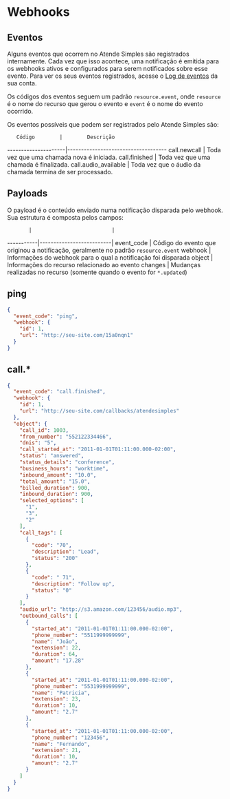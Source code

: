 # Webhooks

## Eventos

Alguns eventos que ocorrem no Atende Simples são registrados internamente. Cada vez que isso acontece, uma notificação é emitida para os webhooks ativos e configurados para serem notificados sobre esse evento. Para ver os seus eventos registrados, acesse o [Log de eventos](http://app.atendesimples.com/webhook/event_logs) da sua conta.

Os códigos dos eventos seguem um padrão `resource.event`, onde `resource` é o nome do recurso que gerou o evento e `event` é o nome do evento ocorrido.

Os eventos possíveis que podem ser registrados pelo Atende Simples são:

       Código        |        Descrição
---------------------|------------------------------------
call.newcall         | Toda vez que uma chamada nova é iniciada.
call.finished        | Toda vez que uma chamada é finalizada.
call.audio_available | Toda vez que o áudio da chamada termina de ser processado.

## Payloads

O payload é o conteúdo enviado numa notificação disparada pelo webhook. Sua estrutura é composta pelos campos:

           |                          |
-----------|--------------------------|
event_code | Código do evento que originou a notificação, geralmente no padrão `resource.event`
webhook    | Informações do webhook para o qual a notificação foi disparada
object     | Informações do recurso relacionado ao evento
changes    | Mudanças realizadas no recurso (somente quando o evento for `*.updated`)


## ping

```json
{
  "event_code": "ping",
  "webhook": {
    "id": 1,
    "url": "http://seu-site.com/15a0nqn1"
  }
}
```

## call.*

```json
{
  "event_code": "call.finished",
  "webhook": {
    "id": 1,
    "url": "http://seu-site.com/callbacks/atendesimples"
  },
  "object": {
    "call_id": 1003,
    "from_number": "552122334466",
    "dnis": "5",
    "call_started_at": "2011-01-01T01:11:00.000-02:00",
    "status": "answered",
    "status_details": "conference",
    "business_hours": "worktime",
    "inbound_amount": "10.0",
    "total_amount": "15.0",
    "billed_duration": 900,
    "inbound_duration": 900,
    "selected_options": [
      "1",
      "3",
      "2"
    ],
    "call_tags": [
      {
        "code": "70",
        "description": "Lead",
        "status": "200"
      },
      {
        "code": " 71",
        "description": "Follow up",
        "status": "0"
      }
    ],
    "audio_url": "http://s3.amazon.com/123456/audio.mp3",
    "outbound_calls": [
      {
        "started_at": "2011-01-01T01:11:00.000-02:00",
        "phone_number": "5511999999999",
        "name": "João",
        "extension": 22,
        "duration": 64,
        "amount": "17.28"
      },
      {
        "started_at": "2011-01-01T01:11:00.000-02:00",
        "phone_number": "5531999999999",
        "name": "Patricia",
        "extension": 23,
        "duration": 10,
        "amount": "2.7"
      },
      {
        "started_at": "2011-01-01T01:11:00.000-02:00",
        "phone_number": "123456",
        "name": "Fernando",
        "extension": 21,
        "duration": 10,
        "amount": "2.7"
      }
    ]
  }
}
```
